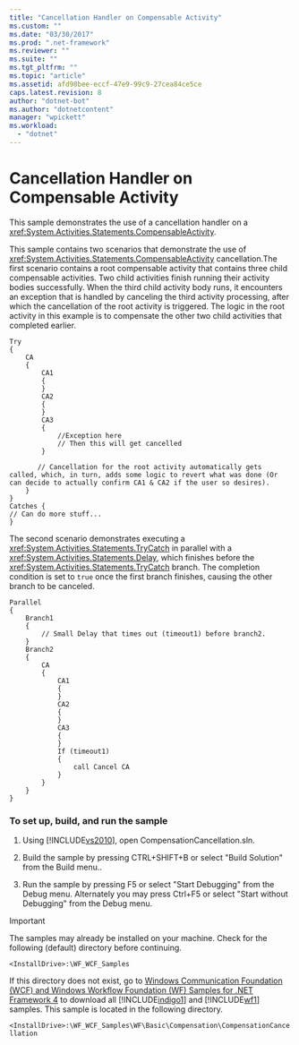 ```yaml
---
title: "Cancellation Handler on Compensable Activity"
ms.custom: ""
ms.date: "03/30/2017"
ms.prod: ".net-framework"
ms.reviewer: ""
ms.suite: ""
ms.tgt_pltfrm: ""
ms.topic: "article"
ms.assetid: afd98bee-eccf-47e9-99c9-27cea84ce5ce
caps.latest.revision: 8
author: "dotnet-bot"
ms.author: "dotnetcontent"
manager: "wpickett"
ms.workload: 
  - "dotnet"
---
```

# Cancellation Handler on Compensable Activity
This sample demonstrates the use of a cancellation handler on a <xref:System.Activities.Statements.CompensableActivity>.  
  
 This sample contains two scenarios that demonstrate the use of <xref:System.Activities.Statements.CompensableActivity> cancellation.The first scenario contains a root compensable activity that contains three child compensable activities. Two child activities finish running their activity bodies successfully. When the third child activity body runs, it encounters an exception that is handled by canceling the third activity processing, after which the cancellation of the root activity is triggered. The logic in the root activity in this example is to compensate the other two child activities that completed earlier.  
  
```  
Try  
{  
    CA   
    {  
        CA1   
        {  
        }  
        CA2  
        {  
        }  
        CA3  
        {  
            //Exception here  
            // Then this will get cancelled  
        }  
  
       // Cancellation for the root activity automatically gets called, which, in turn, adds some logic to revert what was done (Or can decide to actually confirm CA1 & CA2 if the user so desires).  
    }  
}  
Catches {  
// Can do more stuff...  
}  
```  
  
 The second scenario demonstrates executing a <xref:System.Activities.Statements.TryCatch> in parallel with a <xref:System.Activities.Statements.Delay>, which finishes before the <xref:System.Activities.Statements.TryCatch> branch. The completion condition is set to `true` once the first branch finishes, causing the other branch to be canceled.  
  
```  
Parallel   
{  
    Branch1   
    {  
        // Small Delay that times out (timeout1) before branch2.  
    }  
    Branch2   
    {  
        CA   
        {  
            CA1   
            {  
            }  
            CA2   
            {  
            }  
            CA3   
            {  
            }  
            If (timeout1)    
            {  
                call Cancel CA  
            }  
        }  
    }  
}  
```  
  
### To set up, build, and run the sample  
  
1.  Using [!INCLUDE[vs2010](../../../../includes/vs2010-md.md)], open CompensationCancellation.sln.  
  
2.  Build the sample by pressing CTRL+SHIFT+B or select "Build Solution" from the Build menu..  
  
3.  Run the sample by pressing F5 or select "Start Debugging" from the Debug menu. Alternately you may press Ctrl+F5 or select "Start without Debugging" from the Debug menu.  
  
> [!IMPORTANT]
>  The samples may already be installed on your machine. Check for the following (default) directory before continuing.  
>   
>  `<InstallDrive>:\WF_WCF_Samples`  
>   
>  If this directory does not exist, go to [Windows Communication Foundation (WCF) and Windows Workflow Foundation (WF) Samples for .NET Framework 4](http://go.microsoft.com/fwlink/?LinkId=150780) to download all [!INCLUDE[indigo1](../../../../includes/indigo1-md.md)] and [!INCLUDE[wf1](../../../../includes/wf1-md.md)] samples. This sample is located in the following directory.  
>   
>  `<InstallDrive>:\WF_WCF_Samples\WF\Basic\Compensation\CompensationCancellation`